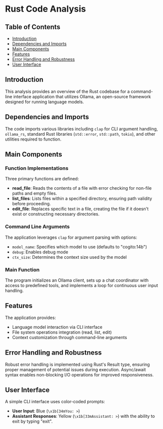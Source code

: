 # Rust Code Analysis

## Table of Contents
- [Introduction](#introduction)
- [Dependencies and Imports](#dependencies-and-imports)
- [Main Components](#main-components)
- [Features](#features)
- [Error Handling and Robustness](#error-handling-and-irrobustness)
- [User Interface](#user-interface)

## Introduction
This analysis provides an overview of the Rust codebase for a command-line interface application that utilizes Ollama, an open-source framework designed for running language models.

## Dependencies and Imports
The code imports various libraries including `clap` for CLI argument handling, `ollama_rs`, standard Rust libraries (`std::error`, `std::path`, `tokio`), and other utilities required to function.

## Main Components
### Function Implementations
Three primary functions are defined:
- **read_file**: Reads the contents of a file with error checking for non-file paths and empty files.
- **list_files**: Lists files within a specified directory, ensuring path validity before proceeding.
- **edit_file**: Replaces specific text in a file, creating the file if it doesn't exist or constructing necessary directories.

### Command Line Arguments
The application leverages `clap` for argument parsing with options:
- `model_name`: Specifies which model to use (defaults to "cogito:14b")
- `debug`: Enables debug mode
- `ctx_size`: Determines the context size used by the model

### Main Function
The program initializes an Ollama client, sets up a chat coordinator with access to predefined tools, and implements a loop for continuous user input handling.

## Features
The application provides:
- Language model interaction via CLI interface
- File system operations integration (read, list, edit)
- Context customization through command-line arguments

## Error Handling and Robustness
Robust error handling is implemented using Rust's Result type, ensuring proper management of potential issues during execution. Async/await syntax enables non-blocking I/O operations for improved responsiveness.

## User Interface
A simple CLI interface uses color-coded prompts:
- **User Input**: Blue (`\x1b[34mYou: >`)
- **Assistant Responses**: Yellow (`\x1b[33mAssistant: >`) with the ability to exit by typing "exit".
